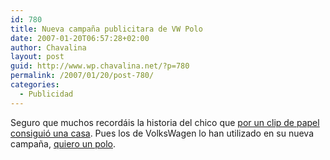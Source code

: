 ```yaml
---
id: 780
title: Nueva campaña publicitara de VW Polo
date: 2007-01-20T06:57:28+02:00
author: Chavalina
layout: post
guid: http://www.wp.chavalina.net/?p=780
permalink: /2007/01/20/post-780/
categories:
  - Publicidad
---
```

Seguro que muchos recordáis la historia del chico que [por un clip de papel consiguió una casa](http://chavalina.net/comentar.php?idpost=718&q=clip). Pues los de VolksWagen lo han utilizado en su nueva campaña, <a href="http://quierounpolo.com/" target="_blank">quiero un polo</a>.